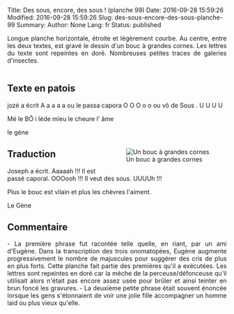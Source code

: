Title: Des sous, encore, des sous ! (planche 99)
Date: 2016-09-28 15:59:26
Modified: 2016-09-28 15:59:26
Slug: des-sous-encore-des-sous-planche-99
Summary: 
Author: None
Lang: fr
Status: published

<p style="text-align:justify;">Longue planche horizontale, étroite et légèrement courbe. Au centre, entre les deux textes, est gravé le dessin d'un bouc à grandes cornes. Les lettres du texte sont repeintes en doré. Nombreuses petites traces de galeries d'insectes.</p>

<figure class="image-block" style="float: center;">
  <img alt="" src="{static}/images/planche_99.png">
  <figcaption style="max-width: 650px"></figcaption>
</figure>

## Texte en patois
jozé  a  écrit  A a a a a  ou  le  passa  capora  O O O o o  ou  vô  de  Sous .  U U U U

Mé  le  BÔ  i  léde  mïeu  le  cheure  l’ âme

le gène

<figure class="image-block" style="float: right;">
  <img alt="Un bouc à grandes cornes" src="{static}/images/planche_99_dessin.png">
  <figcaption style="max-width: 430px">Un bouc à grandes cornes</figcaption>
</figure>


## Traduction
Joseph a écrit. Aaaaah !!!
Il est passé caporal. OOOooh !!!
Il veut des sous. UUUUh !!!

Plus le bouc est vilain et plus les chèvres l'aiment.

Le Gène

## Commentaire
<p style="text-align:justify;">
-  La première phrase fut racontée telle quelle, en riant, par un ami d'Eugène. Dans la transcription des trois onomatopées, Eugène augmente progressivement le nombre de majuscules pour suggérer des cris de plus en plus forts. Cette planche fait partie des premières qu'il a exécutées. Les lettres sont repeintes en doré car la mèche de la perceuse/défonceuse qu'il utilisait alors n'était pas encore assez usée pour brûler et ainsi teinter en brun foncé les gravures.
-  La deuxième petite phrase était souvent énoncée lorsque les gens s'étonnaient de voir une jolie fille accompagner un homme laid ou plus vieux qu'elle.</p>



